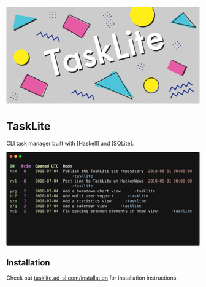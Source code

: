 ![Banner of TaskLite](./docs-source/images/banner@2.png)

# TaskLite

CLI task manager built with [Haskell] and [SQLite].

<img
  src='tasklite-core/screenshots/withtag.svg'
  alt="Screenshot of all TaskLite related tasks in the maintainer's database"
  width='600'
/>


## Installation

Check out [tasklite.ad-si.com/installation] for installation instructions.

[tasklite.ad-si.com/installation]: http://tasklite.ad-si.com/installation
